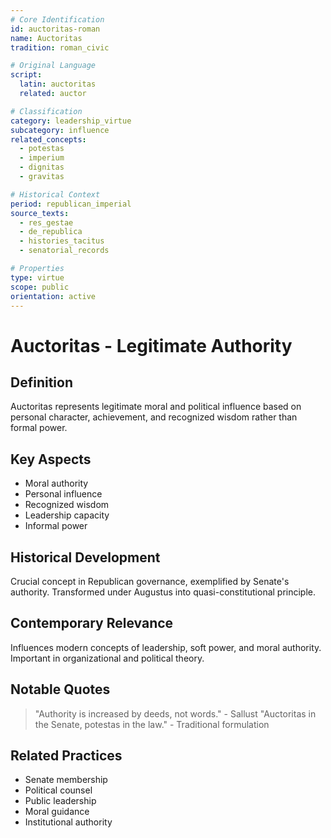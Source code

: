 ```yaml
---
# Core Identification
id: auctoritas-roman
name: Auctoritas
tradition: roman_civic

# Original Language
script:
  latin: auctoritas
  related: auctor

# Classification
category: leadership_virtue
subcategory: influence
related_concepts:
  - potestas
  - imperium
  - dignitas
  - gravitas

# Historical Context
period: republican_imperial
source_texts:
  - res_gestae
  - de_republica
  - histories_tacitus
  - senatorial_records

# Properties
type: virtue
scope: public
orientation: active
---
```


# Auctoritas - Legitimate Authority

## Definition
Auctoritas represents legitimate moral and political influence based on personal character, achievement, and recognized wisdom rather than formal power.

## Key Aspects
- Moral authority
- Personal influence
- Recognized wisdom
- Leadership capacity
- Informal power

## Historical Development
Crucial concept in Republican governance, exemplified by Senate's authority. Transformed under Augustus into quasi-constitutional principle.

## Contemporary Relevance
Influences modern concepts of leadership, soft power, and moral authority. Important in organizational and political theory.

## Notable Quotes
> "Authority is increased by deeds, not words." - Sallust
> "Auctoritas in the Senate, potestas in the law." - Traditional formulation

## Related Practices
- Senate membership
- Political counsel
- Public leadership
- Moral guidance
- Institutional authority